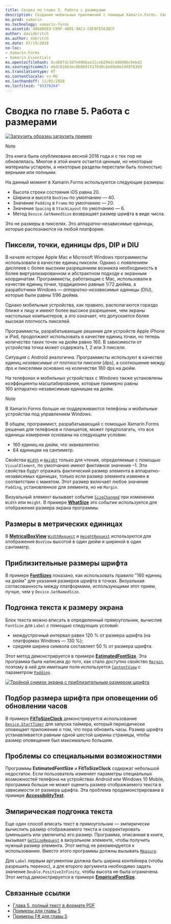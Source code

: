 ```yaml
---
title: Сводка по главе 5. Работа с размерами
description: Создание мобильных приложений с помощью Xamarin.Forms. Сводка по главе 5. Работа с размерами
ms.prod: xamarin
ms.technology: xamarin-forms
ms.assetid: 486800E9-C09F-4B95-9AC2-C0F8FE563BCF
author: davidbritch
ms.author: dabritch
ms.date: 07/19/2018
no-loc:
- Xamarin.Forms
- Xamarin.Essentials
ms.openlocfilehash: 8cd68fdc3d7e94b6ae12ce6296dc4d698bc0ebd2
ms.sourcegitcommit: ebdc016b3ec0b06915170d0cbbd9e0e2469763b9
ms.translationtype: HT
ms.contentlocale: ru-RU
ms.lasthandoff: 11/05/2020
ms.locfileid: "93370264"
---
```

# <a name="summary-of-chapter-5-dealing-with-sizes"></a>Сводка по главе 5. Работа с размерами

[![Загрузить образец](~/media/shared/download.png) загрузить пример](https://github.com/xamarin/xamarin-forms-book-samples/tree/master/Chapter05)

> [!NOTE]
> Эта книга была опубликована весной 2016 года и с тех пор не обновлялась. Многое в этой книге остается ценным, но некоторые материалы устарели, а некоторые разделы перестали быть полностью верными или полными.

На данный момент в Xamarin.Forms используются следующие размеры:

- Высота строки состояния iOS равна 20.
- Ширина и высота `BoxView` по умолчанию — 40.
- Значение `Padding` в `Frame` по умолчанию — 20.
- Значение `Spacing` в `StackLayout` по умолчанию — 6.
- Метод `Device.GetNamedSize` возвращает размер шрифта в виде числа.

Это не размеры в пикселях. Это аппаратно-независимые единицы, которые распознаются на любой платформе.

## <a name="pixels-points-dps-dips-and-dius"></a>Пиксели, точки, единицы dps, DIP и DIU

В начале истории Apple Mac и Microsoft Windows программисты использовали в качестве единиц пиксели. Однако с появлением дисплеев с более высоким разрешением возникла необходимость в более виртуализированном и абстрактном подходе к экранным координатам. Программисты, работающие с Mac, использовали в качестве единиц *точки*, традиционно равные 1/72 дюйма, а разработчики Windows — *аппаратно-независимые единицы* (DIU), которые были равны 1/96 дюйма.

Однако мобильные устройства, как правило, располагаются гораздо ближе к лицу и имеют более высокое разрешение, чем экраны настольных компьютеров, а это означает, что допускается более высокая плотность пикселей.

Программисты, разрабатывающие решения для устройств Apple iPhone и iPad, продолжают использовать в качестве единиц *точки*, но теперь количество таких точек на дюйм равно 160. В зависимости от устройства точка может содержать 1, 2 или 3 пикселя.

Ситуация с Android аналогична. Программисты используют в качестве единиц *независимые от плотности пиксели* (dps), а соотношение между dps и пикселями основано на количестве 160 dps на дюйм.

На телефонах и мобильных устройствах с Windows также установлены коэффициенты масштабирования, которые примерно равны 160 аппаратно-независимым единицам на дюйм.

> [!NOTE]
> В Xamarin.Forms больше не поддерживаются телефоны и мобильные устройства под управлением Windows.

В общем, программист, разрабатывающий с помощью Xamarin.Forms решения для телефонов и планшетов, может предполагать, что все единицы измерения основаны на следующем условии:

- 160 единиц на дюйм, что эквивалентно
- 64 единицам на сантиметр.

Свойства [`Width`](xref:Xamarin.Forms.VisualElement.Width) и [`Height`](xref:Xamarin.Forms.VisualElement.Height) только для чтения, определяемые с помощью `VisualElement`, по умолчанию имеют фиктивное значение &ndash;1. Эти свойства будут отражать фактический размер элемента в аппаратно-независимых единицах, только если размер элемента изменен в соответствии с макетом. Этот размер включает любое значение `Padding`, установленное для элемента, но не `Margin`.

Визуальный элемент вызывает событие [`SizeChanged`](xref:Xamarin.Forms.VisualElement.SizeChanged) при изменении `Width` или `Height`. В примере [**WhatSize**](https://github.com/xamarin/xamarin-forms-book-samples/tree/master/Chapter05/WhatSize) это событие используется для отображения размера экрана программы.

## <a name="metrical-sizes"></a>Размеры в метрических единицах

В [**MetricalBoxView**](https://github.com/xamarin/xamarin-forms-book-samples/tree/master/Chapter05/MetricalBoxView) [`WidthRequest`](xref:Xamarin.Forms.VisualElement.WidthRequest) и [`HeightRequest`](xref:Xamarin.Forms.VisualElement.HeightRequest) используются для отображения `BoxView` высотой в один дюйм и шириной в один сантиметр.

## <a name="estimated-font-sizes"></a>Приблизительные размеры шрифта

В примере [**FontSizes**](https://github.com/xamarin/xamarin-forms-book-samples/tree/master/Chapter05/FontSizes) показано, как использовать правило "160 единиц на дюйм" для указания размеров шрифта в точках. Визуальная согласованность между платформами, использующими этот прием, лучше, чем у `Device.GetNamedSize`.

## <a name="fitting-text-to-available-size"></a>Подгонка текста к размеру экрана

Блок текста можно вписать в определенный прямоугольник, вычислив `FontSize` для `Label` с помощью следующих условий:

- междустрочный интервал равен 120 % от размера шрифта (на платформах Windows — 130 %);
- средняя ширина символа составляет 50 % от размера шрифта.

Этот метод демонстрируется в примере [**EstimatedFontSize**](https://github.com/xamarin/xamarin-forms-book-samples/tree/master/Chapter05/EstimatedFontSize). Эта программа была написана до того, как стало доступно свойство [`Margin`](xref:Xamarin.Forms.View.Margin), поэтому в ней для имитации поля используется [`ContentView`](xref:Xamarin.Forms.ContentView) с параметром [`Padding`](xref:Xamarin.Forms.Layout.Padding).

[![Тройной снимок экрана с приблизительным размером шрифта](images/ch05fg07-small.png "Текст, подогнанный к размеру экрана")](images/ch05fg07-large.png#lightbox "Текст, подогнанный к размеру экрана")

## <a name="a-fit-to-size-clock"></a>Подбор размера шрифта при оповещении об обновлении часов

В примере [**FitToSizeClock**](https://github.com/xamarin/xamarin-forms-book-samples/tree/master/Chapter05/FitToSizeClock) демонстрируется использование [`Device.StartTimer`](xref:Xamarin.Forms.Device.StartTimer(System.TimeSpan,System.Func{System.Boolean})) для запуска таймера, который периодически оповещает приложение о том, что пора обновить часы. Размер шрифта устанавливается равным одной шестой ширины страницы, чтобы размер оповещения был максимально большим.

## <a name="accessibility-issues"></a>Проблемы со специальными возможностями

Программы **EstimatedFontSize** и **FitToSizeClock** содержат небольшой недостаток. Если пользователь изменяет параметры специальных возможностей телефона на устройствах Android или Windows 10 Mobile, программа больше не может оценить размер отображаемого текста в зависимости от размера шрифта. Эта проблема продемонстрирована в примере [**AccessibilityTest**](https://github.com/xamarin/xamarin-forms-book-samples/tree/master/Chapter05/AccessibilityTest).

## <a name="empirically-fitting-text"></a>Эмпирическая подгонка текста

Еще один способ вписать текст в прямоугольник — эмпирически вычислить размер отображаемого текста и скорректировать (уменьшить или увеличить) его размер. Программа, описанная в книге, вызывает [`GetSizeRequest`](xref:Xamarin.Forms.VisualElement.GetSizeRequest(System.Double,System.Double)) в визуальном элементе, чтобы получить нужный размер элемента. Этот метод не рекомендуется к использованию. Вместо этого программы должны вызывать [`Measure`](xref:Xamarin.Forms.VisualElement.Measure(System.Double,System.Double,Xamarin.Forms.MeasureFlags)).

Для `Label` первым аргументом должна быть ширина контейнера (чтобы разрешить перенос), а для второго аргумента необходимо задать значение `Double.PositiveInfinity`, чтобы высота не была ограничена. Этот метод демонстрируется в примере [**EmpiricalFontSize**](https://github.com/xamarin/xamarin-forms-book-samples/tree/master/Chapter05/EmpiricalFontSize).

## <a name="related-links"></a>Связанные ссылки

- [Глава 5, полный текст в формате PDF](https://download.xamarin.com/developer/xamarin-forms-book/XamarinFormsBook-Ch05-Apr2016.pdf)
- [Примеры для главы 5](https://github.com/xamarin/xamarin-forms-book-samples/tree/master/Chapter05)
- [Примеры F# для главы 5](https://github.com/xamarin/xamarin-forms-book-samples/tree/master/Chapter05/FS)
